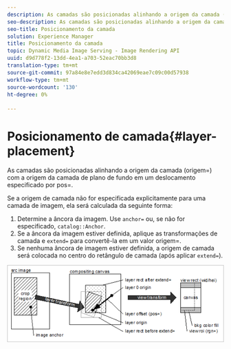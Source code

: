 ```yaml
---
description: As camadas são posicionadas alinhando a origem da camada (origem=) com a origem da camada de plano de fundo em um deslocamento especificado por pos=.
seo-description: As camadas são posicionadas alinhando a origem da camada (origem=) com a origem da camada de plano de fundo em um deslocamento especificado por pos=.
seo-title: Posicionamento da camada
solution: Experience Manager
title: Posicionamento da camada
topic: Dynamic Media Image Serving - Image Rendering API
uuid: d9d778f2-13dd-4ea1-a703-52eac70bb3d8
translation-type: tm+mt
source-git-commit: 97a84e8e7edd3d834ca42069eae7c09c00d57938
workflow-type: tm+mt
source-wordcount: '130'
ht-degree: 0%

---
```



# Posicionamento de camada{#layer-placement}

As camadas são posicionadas alinhando a origem da camada (origem=) com a origem da camada de plano de fundo em um deslocamento especificado por pos=.

Se a origem de camada não for especificada explicitamente para uma camada de imagem, ela será calculada da seguinte forma:

1. Determine a âncora da imagem. Use `anchor=` ou, se não for especificado, `catalog::Anchor`.
1. Se a âncora da imagem estiver definida, aplique as transformações de camada e `extend=` para convertê-la em um valor origem=.
1. Se nenhuma âncora de imagem estiver definida, a origem de camada será colocada no centro do retângulo de camada (após aplicar `extend=`).

![](assets/layerplacement.png)


